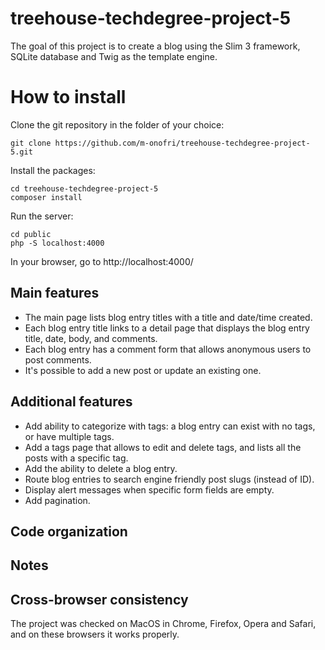 # treehouse-techdegree-project-5

The goal of this project is to create a blog using the Slim 3 framework, SQLite database and Twig as the template engine.

# How to install 

Clone the git repository in the folder of your choice:
```
git clone https://github.com/m-onofri/treehouse-techdegree-project-5.git
```

Install the packages:
```
cd treehouse-techdegree-project-5
composer install
```

Run the server:
```
cd public
php -S localhost:4000
```

In your browser, go to http://localhost:4000/

 ## Main features

* The main page lists blog entry titles with a title and date/time created. 
* Each blog entry title links to a detail page that displays the blog entry title, date, body, and comments.
* Each blog entry has a comment form that allows anonymous users to post comments.
* It's possible to add a new post or update an existing one.

## Additional features

* Add ability to categorize with tags: a blog entry can exist with no tags, or have multiple tags.
* Add a tags page that allows to edit and delete tags, and lists all the posts with a specific tag.
* Add the ability to delete a blog entry.
* Route blog entries to search engine friendly post slugs (instead of ID).
* Display alert messages when specific form fields are empty.
* Add pagination.

## Code organization


## Notes


## Cross-browser consistency

The project was checked on MacOS in Chrome, Firefox, Opera and Safari, and on these browsers it works properly.


